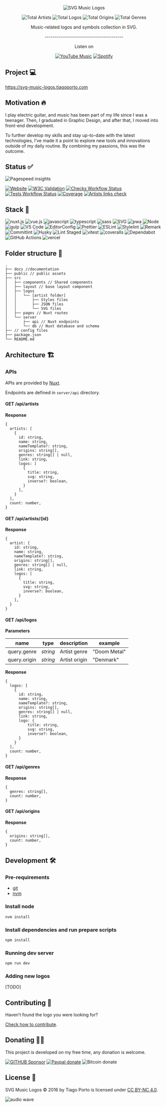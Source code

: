<div align="center">

![SVG Music Logos](./docs/logo.svg)

<!-- replace start -->

![Total Artists](https://img.shields.io/badge/artists-192-blue.svg?style=flat-square)
![Total Logos](https://img.shields.io/badge/logos-342-blue.svg?style=flat-square)
![Total Origins](https://img.shields.io/badge/origins-20-blue.svg?style=flat-square)
![Total Genres](https://img.shields.io/badge/genres-59-blue.svg?style=flat-square)

<!-- replace end -->

Music-related logos and symbols collection in SVG.

\---------------------------------------

Listen on

[![YouTube Music](https://img.shields.io/badge/youtube%20music-playlist-555?style=flat-square\&logo=youtube-music\&labelColor=FF0000)][youtube-music-playlist]
[![Spotify](https://img.shields.io/badge/spotify-playlist-555?style=flat-square\&logo=spotify\&labelColor=1DB954\&logoColor=fff)][spotify-playlist]

</div>

## Project 💻

<https://svg-music-logos.tiagoporto.com>

## Motivation 🔥

I play electric guitar, and music has been part of my life since I was a teenager. Then, I graduated in Graphic Design, and after that, I moved into front-end development.

To further develop my skills and stay up-to-date with the latest technologies, I’ve made it a point to explore new tools and innovations outside of my daily routine. By combining my passions, this was the outcome.

## Status ✅

![Pagespeed insights](./docs/pagespeed.svg)

[![Website](https://img.shields.io/website/https/svg-music-logos.tiagoporto.com.svg?down_color=lightgrey\&down_message=offline\&style=flat-square\&up_message=online)][project]
[![W3C Validation](https://img.shields.io/w3c-validation/html.svg?style=flat-square\&targetUrl=https://svg-music-logos.tiagoporto.com)][w3c]
[![Checks Workflow Status](https://img.shields.io/github/actions/workflow/status/tiagoporto/svg-music-logos/checks.yml?label=checks\&style=flat-square)][checks-workflow]
[![Tests Workflow Status](https://img.shields.io/github/actions/workflow/status/tiagoporto/svg-music-logos/unit-tests.yml?label=unit%20tests\&style=flat-square)][unit-tests-workflow]
[![Coverage](https://img.shields.io/coverallsCoverage/github/tiagoporto/svg-music-logos?style=flat-square)][coverage]
[![Artists links check](https://img.shields.io/github/actions/workflow/status/tiagoporto/svg-music-logos/dead-link.yml?branch=main\&style=flat-square\&label=artists%20links)][dead-links-workflow]

## Stack 🧰

![nuxt.js](https://img.shields.io/badge/nuxt.js-%2300DC82?style=for-the-badge\&logo=nuxt.js\&logoColor=white)
![vue.js](https://img.shields.io/badge/vue.js-%234FC08D?style=for-the-badge\&logo=vue.js\&logoColor=white)
![javascript](https://img.shields.io/badge/javascript-%23333?style=for-the-badge\&logo=javascript)
![typescript](https://img.shields.io/badge/typescript-%23007ACC?style=for-the-badge\&logo=typescript\&logoColor=white)
![sass](https://img.shields.io/badge/sass-%23CC6699?style=for-the-badge\&logo=sass\&logoColor=white)
![SVG](https://img.shields.io/badge/svg-%23462b01?style=for-the-badge\&logo=svg)
![pwa](https://img.shields.io/badge/pwa-%235A0FC8?style=for-the-badge\&logo=pwa\&logoColor=white)
![Node](https://img.shields.io/badge/Nodejs-%23339933.svg?style=for-the-badge\&logo=node.js\&logoColor=white)
![gulp](https://img.shields.io/badge/gulp-%23CF4647?style=for-the-badge\&logo=gulp\&logoColor=white)
![VS Code](https://img.shields.io/badge/VS%20Code-0078d7.svg?style=for-the-badge\&logo=visual-studio-code\&logoColor=white)
![EditorConfig](https://img.shields.io/badge/EditorConfig-%23E0EFEF.svg?style=for-the-badge\&logo=editorconfig\&logoColor=black)
![Prettier](https://img.shields.io/badge/Prettier-1A2B34.svg?style=for-the-badge\&logo=prettier)
![ESLint](https://img.shields.io/badge/ESLint-%234B32C3.svg?style=for-the-badge\&logo=eslint\&logoColor=white)
![Stylelint](https://img.shields.io/badge/Stylelint-%231B3A4B.svg?style=for-the-badge\&logo=stylelint\&logoColor=white)
![Remark](https://img.shields.io/badge/Remark-%230A0E0F.svg?style=for-the-badge\&logo=remark\&logoColor=d80303)
![Commitlint](https://img.shields.io/badge/Commitlint-%23000.svg?style=for-the-badge\&logo=commitlint\&logoColor=white)
![Husky](https://img.shields.io/badge/Husky-%23161618.svg?style=for-the-badge)
![Lint Staged](https://img.shields.io/badge/Lint%20Staged-%23FFF.svg?style=for-the-badge)
![vitest](https://img.shields.io/badge/vitest-%23000?style=for-the-badge\&logo=vitest\&logoColor=yellow)
![coveralls](https://img.shields.io/badge/coveralls-%233F5767?style=for-the-badge\&logo=coveralls)
![Dependabot](https://img.shields.io/badge/dependabot-%23025E8C?style=for-the-badge\&logo=dependabot\&logoColor=white)
![GitHub Actions](https://img.shields.io/badge/github%20actions-%232671E5.svg?style=for-the-badge\&logo=githubactions\&logoColor=white)
![vercel](https://img.shields.io/badge/vercel-%23000000?style=for-the-badge\&logo=vercel\&logoColor=white)

<!-- ![PostCSS](https://img.shields.io/badge/PostCSS-%23DD3A0A.svg?style=for-the-badge&logo=postcss&logoColor=white)
![Browserslist](https://img.shields.io/badge/Browserslist-%23FED538.svg?style=for-the-badge&color=%231D1D1D)
 -->

## Folder structure 📂

```text
.
├── docs //documentation
├── public // public assets
├── src
│   ├── components // Shared components
│   ├── layout // base layout component
│   ├── logos
│   │   └── [artist folder]
│   │       ├── Styles files
│   │       ├── JSON files
│   │       └── SVG files
│   ├── pages // Nuxt routes
│   └── server
│       ├── api // Nuxt endpoints
│       └── db // Nuxt database and schema
├── // config files
├── package.json
└── README.md
```

## Architecture 🏗

### APIs

APIs are provided by [Nuxt](https://nuxt.com/docs/getting-started/server).

Endpoints are defined in `server/api` directory.

#### GET /api/artists

**Response**

```json5
{
  artists: [
    {
      id: string,
      name: string,
      nameTemplate?: string,
      origins: string[],
      genres: string[] | null,
      link: string,
      logos: [
        {
          title: string,
          svg: string,
          inverse?: boolean,
        }
      ],
    }
  ],
  count: number,
}
```

#### GET /api/artists/{id}

**Response**

```json5
{
  artist: {
    id: string,
    name: string,
    nameTemplate?: string,
    origins: string[],
    genres: string[] | null,
    link: string,
    logos: [
      {
        title: string,
        svg: string,
        inverse?: boolean,
      }
    ],
  }
}
```

#### GET /api/logos

**Parameters**

| name         | type     | description   | example      |
| ------------ | -------- | ------------- | ------------ |
| query.genre  | *string* | Artist genre  | "Doom Metal" |
| query.origin | *string* | Artist origin | "Denmark"    |

**Response**

```json5
{
  logos: [
    {
      id: string,
      name: string,
      nameTemplate?: string,
      origins: string[],
      genres: string[] | null,
      link: string,
      logo: {
          title: string,
          svg: string,
          inverse?: boolean,
      }
    }
  ],
  count: number,
}
```

#### GET /api/genres

**Response**

```json5
{
  genres: string[],
  count: number,
}

```

#### GET /api/origins

**Response**

```json5
{
  origins: string[],
  count: number,
}
```

## Development 🛠

### Pre-requirements

- [git](https://git-scm.com)
- [nvm](https://github.com/nvm-sh/nvm)

### Install node

```bash
nvm install
```

### Install dependencies and run prepare scripts

```bash
npm install
```

### Running dev server

```bash
npm run dev
```

### Adding new logos

<!-- TODO: Complete doc   -->

\[TODO]

## Contributing 🤝

Haven’t found the logo you were looking for?

[Check how to contribute](docs/CONTRIBUTING.md).

## Donating 🤜🤛

This project is developed on my free time, any donation is welcome.

[![GITHUB Sponsor](https://img.shields.io/badge/-github-black?logo=github)][gh-sponsor]
[![Paypal donate](https://img.shields.io/badge/-PayPal-blue?logo=paypal)][paypal-sponsor]
![Bitcoin donate](https://img.shields.io/badge/bitcoin-14iqQcwYPLBceRURHuFosGTDXxMmt3cLDp-yellow.svg?logo=bitcoin)

## License 📄

SVG Music Logos © 2016 by Tiago Porto is licensed under [CC BY-NC 4.0](LICENSE).

![audio wave](https://media.giphy.com/media/aw6CWyyLQ8WyRuktxR/source.gif)

<!-- Links -->

[project]: https://svg-music-logos.tiagoporto.com

[youtube-music-playlist]: https://music.youtube.com/playlist?list=PLKtV93YW2_X-Iu_iNpyMG03bWx8YTTAx6&feature=share

[spotify-playlist]: https://open.spotify.com/playlist/20XHrsLWAJkgBBagZiURM5

[w3c]: https://validator.nu/?doc=https%3A%2F%2Fsvg-music-logos.tiagoporto.com

[checks-workflow]: https://github.com/tiagoporto/svg-music-logos/actions/workflows/checks.yml

[unit-tests-workflow]: https://github.com/tiagoporto/svg-music-logos/actions/workflows/unit-tests.yml

[coverage]: https://coveralls.io/github/tiagoporto/svg-music-logos

[dead-links-workflow]: https://github.com/tiagoporto/svg-music-logos/actions/workflows/dead-link.yml

[gh-sponsor]: https://github.com/sponsors/tiagoporto

[paypal-sponsor]: https://www.paypal.com/cgi-bin/webscr?cmd=_donations&business=YTDUQ8RZ2G4Q8&lc=US&item_name=tiagoporto&currency_code=USD&bn=PP%2dDonationsBF%3abtn_donateCC_LG%2egif%3aNonHosted
